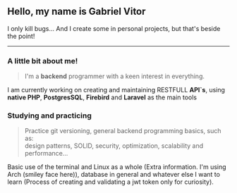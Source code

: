 ## Hello, my name is Gabriel Vitor

I only kill bugs...
And I create some in personal projects, but that's beside the point!

---

### A little bit about me!

>I'm a **backend** programmer with a keen interest in everything.  

I am currently working on creating and maintaining RESTFULL **API`s**, using **native PHP**, **PostgresSQL**, **Firebird** and **Laravel** as the main tools

### Studying and practicing

> Practice git versioning, general backend programming basics, such as:  
> design patterns, SOLID, security, optimization, scalability and performance...

Basic use of the terminal and Linux as a whole (Extra information. I'm using Arch (smiley face here)), database in general and whatever else I want to learn (Process of creating and validating a jwt token only for curiosity).

